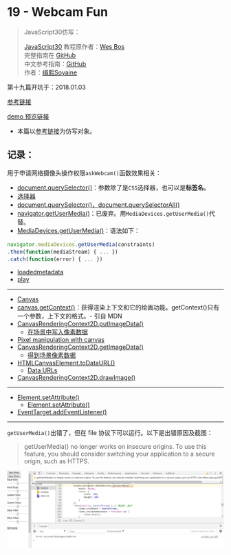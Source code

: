 # 19 - Webcam Fun

> JavaScript30仿写：
>
> [JavaScript30](https://javascript30.com) 教程原作者：[Wes Bos](https://github.com/wesbos)    
> 完整指南在 [GitHub](https://github.com/wesbos/JavaScript30)  
> 中文参考指南：[GitHub](https://github.com/soyaine/JavaScript30)  
> 作者：[缉熙Soyaine](https://github.com/soyaine)

第十九篇开坑于：2018.01.03

[参考链接](https://github.com/soyaine/JavaScript30/tree/master/19%20-%20Webcam%20Fun)

[demo 预览链接](https://hehe1111.github.io/js_demo/js30/19%20-%20Webcam%20Fun/)

- 本篇以[参考链接](https://github.com/soyaine/JavaScript30/tree/master/19%20-%20Webcam%20Fun)为仿写对象。

## 记录：
用于申请网络摄像头操作权限`askWebcam()`函数效果相关：
- [document.querySelector()](https://developer.mozilla.org/zh-CN/docs/Web/API/Document/querySelector)：参数除了是`CSS`选择器，也可以是**标签名**。
- [选择器](https://developer.mozilla.org/zh-CN/docs/Web/Guide/CSS/Getting_Started/Selectors)
- [document.querySelector()，document.querySelectorAll()](http://javascript.ruanyifeng.com/dom/document.html#toc22)
- [navigator.getUserMedia()](https://developer.mozilla.org/zh-CN/docs/Web/API/Navigator/getUserMedia)：已废弃。用`MediaDevices.getUserMedia()`代替。
- [MediaDevices.getUserMedia()](https://developer.mozilla.org/zh-CN/docs/Web/API/MediaDevices/getUserMedia)：语法如下：
```javascript
navigator.mediaDevices.getUserMedia(constraints)
.then(function(mediaStream) { ... })
.catch(function(error) { ... })
```
- [loadedmetadata](https://developer.mozilla.org/en-US/docs/Web/Events/loadedmetadata)
- [play](https://developer.mozilla.org/en-US/docs/Web/Events/play)

---

- [Canvas](https://developer.mozilla.org/zh-CN/docs/Web/API/Canvas_API)
- [canvas.getContext()](https://developer.mozilla.org/zh-CN/docs/Web/API/Canvas_API/Tutorial/Basic_usage#%E6%B8%B2%E6%9F%93%E4%B8%8A%E4%B8%8B%E6%96%87%EF%BC%88The_rendering_context%EF%BC%89)：获得渲染上下文和它的绘画功能。getContext()只有一个参数，上下文的格式。- 引自 MDN
- [CanvasRenderingContext2D.putImageData()](https://developer.mozilla.org/zh-CN/docs/Web/API/CanvasRenderingContext2D/putImageData)
    - [在场景中写入像素数据](https://developer.mozilla.org/zh-CN/docs/Web/API/Canvas_API/Tutorial/Pixel_manipulation_with_canvas#%E5%9C%A8%E5%9C%BA%E6%99%AF%E4%B8%AD%E5%86%99%E5%85%A5%E5%83%8F%E7%B4%A0%E6%95%B0%E6%8D%AE)
- [Pixel manipulation with canvas](https://developer.mozilla.org/zh-CN/docs/Web/API/Canvas_API/Tutorial/Pixel_manipulation_with_canvas)
- [CanvasRenderingContext2D.getImageData()](https://developer.mozilla.org/zh-CN/docs/Web/API/CanvasRenderingContext2D/getImageData)
    - [得到场景像素数据](https://developer.mozilla.org/zh-CN/docs/Web/API/Canvas_API/Tutorial/Pixel_manipulation_with_canvas#%E5%BE%97%E5%88%B0%E5%9C%BA%E6%99%AF%E5%83%8F%E7%B4%A0%E6%95%B0%E6%8D%AE)
- [HTMLCanvasElement.toDataURL()](https://developer.mozilla.org/zh-CN/docs/Web/API/HTMLCanvasElement/toDataURL)
    - [Data URLs](https://developer.mozilla.org/zh-CN/docs/Web/HTTP/data_URIs)
- [CanvasRenderingContext2D.drawImage()](https://developer.mozilla.org/zh-CN/docs/Web/API/CanvasRenderingContext2D/drawImage)

---
- [Element.setAttribute()](https://developer.mozilla.org/zh-CN/docs/Web/API/Element/setAttribute)
    - [Element.setAttribute()](http://javascript.ruanyifeng.com/dom/attribute.html#toc5)
- [EventTarget.addEventListener()](https://developer.mozilla.org/zh-CN/docs/Web/API/EventTarget/addEventListener)

---
`getUserMedia()`出错了，但在 file 协议下可以运行。以下是出错原因及截图：
> getUserMedia() no longer works on insecure origins. To use this feature, you should consider switching your application to a secure origin, such as HTTPS.

![出错截图](https://github.com/hehe1111/js_demo/blob/master/js30/19%20-%20Webcam%20Fun/error.png)
